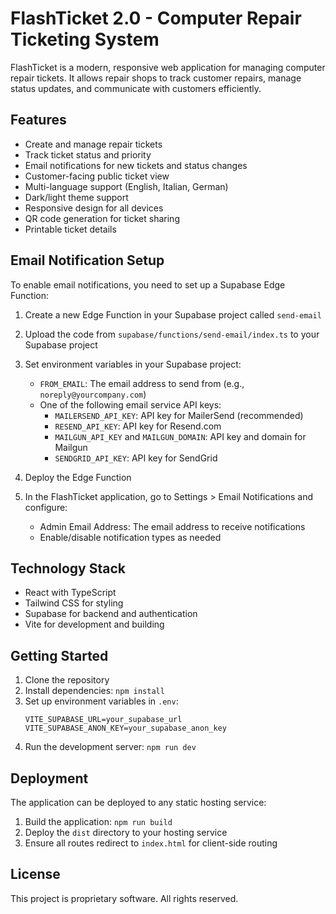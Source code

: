 # FlashTicket 2.0 - Computer Repair Ticketing System

FlashTicket is a modern, responsive web application for managing computer repair tickets. It allows repair shops to track customer repairs, manage status updates, and communicate with customers efficiently.

## Features

- Create and manage repair tickets
- Track ticket status and priority
- Email notifications for new tickets and status changes
- Customer-facing public ticket view
- Multi-language support (English, Italian, German)
- Dark/light theme support
- Responsive design for all devices
- QR code generation for ticket sharing
- Printable ticket details

## Email Notification Setup

To enable email notifications, you need to set up a Supabase Edge Function:

1. Create a new Edge Function in your Supabase project called `send-email`
2. Upload the code from `supabase/functions/send-email/index.ts` to your Supabase project
3. Set environment variables in your Supabase project:
   - `FROM_EMAIL`: The email address to send from (e.g., `noreply@yourcompany.com`)
   - One of the following email service API keys:
     - `MAILERSEND_API_KEY`: API key for MailerSend (recommended)
     - `RESEND_API_KEY`: API key for Resend.com
     - `MAILGUN_API_KEY` and `MAILGUN_DOMAIN`: API key and domain for Mailgun
     - `SENDGRID_API_KEY`: API key for SendGrid

4. Deploy the Edge Function
5. In the FlashTicket application, go to Settings > Email Notifications and configure:
   - Admin Email Address: The email address to receive notifications
   - Enable/disable notification types as needed

## Technology Stack

- React with TypeScript
- Tailwind CSS for styling
- Supabase for backend and authentication
- Vite for development and building

## Getting Started

1. Clone the repository
2. Install dependencies: `npm install`
3. Set up environment variables in `.env`:
   ```
   VITE_SUPABASE_URL=your_supabase_url
   VITE_SUPABASE_ANON_KEY=your_supabase_anon_key
   ```
4. Run the development server: `npm run dev`

## Deployment

The application can be deployed to any static hosting service:

1. Build the application: `npm run build`
2. Deploy the `dist` directory to your hosting service
3. Ensure all routes redirect to `index.html` for client-side routing

## License

This project is proprietary software. All rights reserved.
